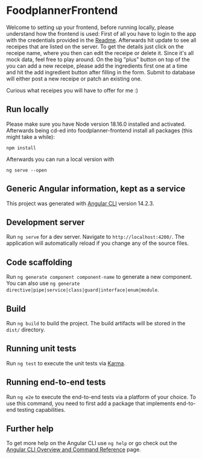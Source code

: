 # FoodplannerFrontend
Welcome to setting up your frontend, before running locally, please understand how the frontend is used:
First of all you have to login to the app with the credentials provided in the [Readme](../README.md).
Afterwards hit update to see all receipes that are listed on the server. To get the details just click on the receipe name, where you then can edit the receipe or delete it. Since it's all mock data, feel free to play around. On the big "plus" button on top of the you can add a new receipe, please add the ingredients first one at a time and hit the add ingredient button after filling in the form. Submit to database will either post a new receipe or patch an existing one.

Curious what receipes you will have to offer for me :)

## Run locally
Please make sure you have Node version 18.16.0 installed and activated. Afterwards being cd-ed into foodplanner-frontend install all packages (this might take a while):
```console
npm install
```

Afterwards you can run a local version with
```console
ng serve --open
```

## Generic Angular information, kept as a service
This project was generated with [Angular CLI](https://github.com/angular/angular-cli) version 14.2.3.

## Development server

Run `ng serve` for a dev server. Navigate to `http://localhost:4200/`. The application will automatically reload if you change any of the source files.

## Code scaffolding

Run `ng generate component component-name` to generate a new component. You can also use `ng generate directive|pipe|service|class|guard|interface|enum|module`.

## Build

Run `ng build` to build the project. The build artifacts will be stored in the `dist/` directory.

## Running unit tests

Run `ng test` to execute the unit tests via [Karma](https://karma-runner.github.io).

## Running end-to-end tests

Run `ng e2e` to execute the end-to-end tests via a platform of your choice. To use this command, you need to first add a package that implements end-to-end testing capabilities.

## Further help

To get more help on the Angular CLI use `ng help` or go check out the [Angular CLI Overview and Command Reference](https://angular.io/cli) page.
